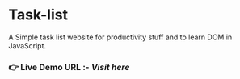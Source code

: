 # Task-list
A Simple task list website for productivity stuff and to learn DOM in JavaScript.
### **👉 Live Demo URL :-** ***Visit here*** </a>
